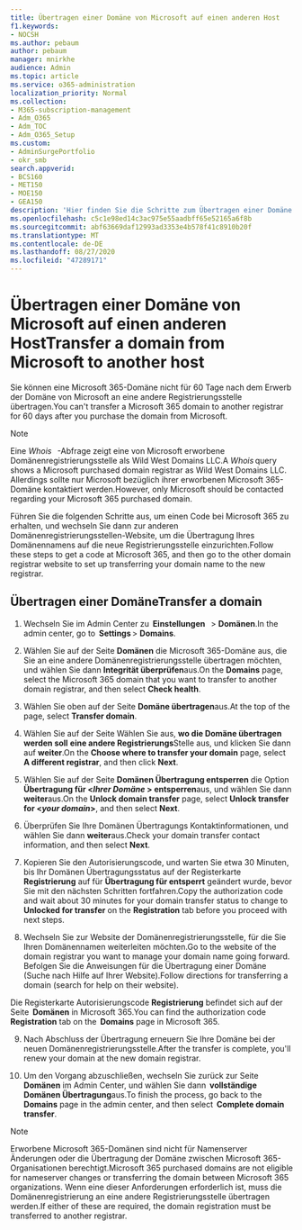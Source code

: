 ```yaml
---
title: Übertragen einer Domäne von Microsoft auf einen anderen Host
f1.keywords:
- NOCSH
ms.author: pebaum
author: pebaum
manager: mnirkhe
audience: Admin
ms.topic: article
ms.service: o365-administration
localization_priority: Normal
ms.collection:
- M365-subscription-management
- Adm_O365
- Adm_TOC
- Adm_O365_Setup
ms.custom:
- AdminSurgePortfolio
- okr_smb
search.appverid:
- BCS160
- MET150
- MOE150
- GEA150
description: 'Hier finden Sie die Schritte zum Übertragen einer Domäne von Microsoft an eine andere Registrierungsstelle. '
ms.openlocfilehash: c5c1e98ed14c3ac975e55aadbff65e52165a6f8b
ms.sourcegitcommit: abf63669daf12993ad3353e4b578f41c8910b20f
ms.translationtype: MT
ms.contentlocale: de-DE
ms.lasthandoff: 08/27/2020
ms.locfileid: "47289171"
---
```

# <a name="transfer-a-domain-from-microsoft-to-another-host"></a><span data-ttu-id="5a527-103">Übertragen einer Domäne von Microsoft auf einen anderen Host</span><span class="sxs-lookup"><span data-stu-id="5a527-103">Transfer a domain from Microsoft to another host</span></span>

<span data-ttu-id="5a527-104">Sie können eine Microsoft 365-Domäne nicht für 60 Tage nach dem Erwerb der Domäne von Microsoft an eine andere Registrierungsstelle übertragen.</span><span class="sxs-lookup"><span data-stu-id="5a527-104">You can't transfer a Microsoft 365 domain to another registrar for 60 days after you purchase the domain from Microsoft.</span></span>

> [!NOTE]
> <span data-ttu-id="5a527-105">Eine _Whois_   -Abfrage zeigt eine von Microsoft erworbene Domänenregistrierungsstelle als Wild West Domains LLC.</span><span class="sxs-lookup"><span data-stu-id="5a527-105">A _Whois_ query shows a Microsoft purchased domain registrar as Wild West Domains LLC.</span></span> <span data-ttu-id="5a527-106">Allerdings sollte nur Microsoft bezüglich ihrer erworbenen Microsoft 365-Domäne kontaktiert werden.</span><span class="sxs-lookup"><span data-stu-id="5a527-106">However, only Microsoft should be contacted regarding your Microsoft 365 purchased domain.</span></span>

<span data-ttu-id="5a527-107">Führen Sie die folgenden Schritte aus, um einen Code bei Microsoft 365 zu erhalten, und wechseln Sie dann zur anderen Domänenregistrierungsstellen-Website, um die Übertragung Ihres Domänennamens auf die neue Registrierungsstelle einzurichten.</span><span class="sxs-lookup"><span data-stu-id="5a527-107">Follow these steps to get a code at Microsoft 365, and then go to the other domain registrar website to set up transferring your domain name to the new registrar.</span></span>

## <a name="transfer-a-domain"></a><span data-ttu-id="5a527-108">Übertragen einer Domäne</span><span class="sxs-lookup"><span data-stu-id="5a527-108">Transfer a domain</span></span>

1. <span data-ttu-id="5a527-109">Wechseln Sie im Admin Center zu  **Einstellungen**   >  **Domänen**.</span><span class="sxs-lookup"><span data-stu-id="5a527-109">In the admin center, go to  **Settings** > **Domains**.</span></span>

2. <span data-ttu-id="5a527-110">Wählen Sie auf der Seite **Domänen** die Microsoft 365-Domäne aus, die Sie an eine andere Domänenregistrierungsstelle übertragen möchten, und wählen Sie dann **Integrität überprüfen**aus.</span><span class="sxs-lookup"><span data-stu-id="5a527-110">On the **Domains** page, select the Microsoft 365 domain that you want to transfer to another domain registrar, and then select **Check health**.</span></span>

3. <span data-ttu-id="5a527-111">Wählen Sie oben auf der Seite **Domäne übertragen**aus.</span><span class="sxs-lookup"><span data-stu-id="5a527-111">At the top of the page, select **Transfer domain**.</span></span>

4. <span data-ttu-id="5a527-112">Wählen Sie auf der Seite Wählen Sie aus, **wo die Domäne übertragen werden soll** **eine andere Registrierungs**Stelle aus, und klicken Sie dann auf **weiter**.</span><span class="sxs-lookup"><span data-stu-id="5a527-112">On the **Choose where to transfer your domain** page, select **A different registrar**, and then click **Next**.</span></span>

5. <span data-ttu-id="5a527-113">Wählen Sie auf der Seite **Domänen Übertragung entsperren** die Option **Übertragung für <_Ihrer Domäne_ > entsperren**aus, und wählen Sie dann **weiter**aus.</span><span class="sxs-lookup"><span data-stu-id="5a527-113">On the **Unlock domain transfer** page, select **Unlock transfer for <_your domain_>**, and then select **Next**.</span></span>

6. <span data-ttu-id="5a527-114">Überprüfen Sie Ihre Domänen Übertragungs Kontaktinformationen, und wählen Sie dann **weiter**aus.</span><span class="sxs-lookup"><span data-stu-id="5a527-114">Check your domain transfer contact information, and then select **Next**.</span></span>

7. <span data-ttu-id="5a527-115">Kopieren Sie den Autorisierungscode, und warten Sie etwa 30 Minuten, bis Ihr Domänen Übertragungsstatus auf der Registerkarte **Registrierung** auf für **Übertragung für entsperrt** geändert wurde, bevor Sie mit den nächsten Schritten fortfahren.</span><span class="sxs-lookup"><span data-stu-id="5a527-115">Copy the authorization code and wait about 30 minutes for your domain transfer status to change to **Unlocked for transfer** on the **Registration** tab before you proceed with next steps.</span></span>

8. <span data-ttu-id="5a527-116">Wechseln Sie zur Website der Domänenregistrierungsstelle, für die Sie Ihren Domänennamen weiterleiten möchten.</span><span class="sxs-lookup"><span data-stu-id="5a527-116">Go to the website of the domain registrar you want to manage your domain name going forward.</span></span> <span data-ttu-id="5a527-117">Befolgen Sie die Anweisungen für die Übertragung einer Domäne (Suche nach Hilfe auf Ihrer Website).</span><span class="sxs-lookup"><span data-stu-id="5a527-117">Follow directions for transferring a domain (search for help on their website).</span></span>

<span data-ttu-id="5a527-118">Die Registerkarte Autorisierungscode **Registrierung** befindet sich auf der Seite  **Domänen** in Microsoft 365.</span><span class="sxs-lookup"><span data-stu-id="5a527-118">You can find the authorization code **Registration** tab on the  **Domains** page in Microsoft 365.</span></span>

9. <span data-ttu-id="5a527-119">Nach Abschluss der Übertragung erneuern Sie Ihre Domäne bei der neuen Domänenregistrierungsstelle.</span><span class="sxs-lookup"><span data-stu-id="5a527-119">After the transfer is complete, you'll renew your domain at the new domain registrar.</span></span>

10. <span data-ttu-id="5a527-120">Um den Vorgang abzuschließen, wechseln Sie zurück zur Seite **Domänen** im Admin Center, und wählen Sie dann  **vollständige Domänen Übertragung**aus.</span><span class="sxs-lookup"><span data-stu-id="5a527-120">To finish the process, go back to the **Domains** page in the admin center, and then select  **Complete domain transfer**.</span></span>

> [!NOTE]
> <span data-ttu-id="5a527-121">Erworbene Microsoft 365-Domänen sind nicht für Namenserver Änderungen oder die Übertragung der Domäne zwischen Microsoft 365-Organisationen berechtigt.</span><span class="sxs-lookup"><span data-stu-id="5a527-121">Microsoft 365 purchased domains are not eligible for nameserver changes or transferring the domain between Microsoft 365 organizations.</span></span> <span data-ttu-id="5a527-122">Wenn eine dieser Anforderungen erforderlich ist, muss die Domänenregistrierung an eine andere Registrierungsstelle übertragen werden.</span><span class="sxs-lookup"><span data-stu-id="5a527-122">If either of these are required, the domain registration must be transferred to another registrar.</span></span>
